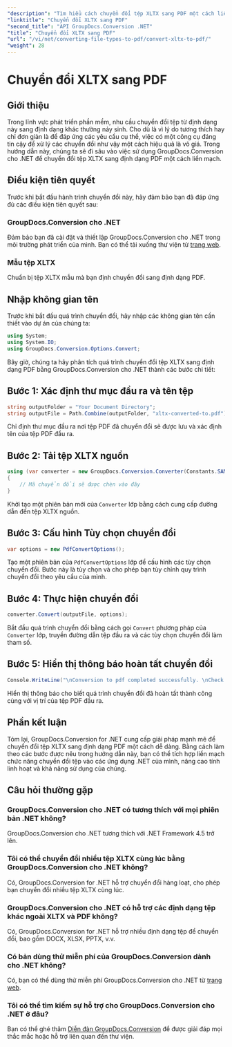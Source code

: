 ```yaml
---
"description": "Tìm hiểu cách chuyển đổi tệp XLTX sang PDF một cách liền mạch bằng GroupDocs.Conversion cho .NET. Nâng cao tính linh hoạt của ứng dụng .NET của bạn."
"linktitle": "Chuyển đổi XLTX sang PDF"
"second_title": "API GroupDocs.Conversion .NET"
"title": "Chuyển đổi XLTX sang PDF"
"url": "/vi/net/converting-file-types-to-pdf/convert-xltx-to-pdf/"
"weight": 28
---
```


# Chuyển đổi XLTX sang PDF

## Giới thiệu
Trong lĩnh vực phát triển phần mềm, nhu cầu chuyển đổi tệp từ định dạng này sang định dạng khác thường nảy sinh. Cho dù là vì lý do tương thích hay chỉ đơn giản là để đáp ứng các yêu cầu cụ thể, việc có một công cụ đáng tin cậy để xử lý các chuyển đổi như vậy một cách hiệu quả là vô giá. Trong hướng dẫn này, chúng ta sẽ đi sâu vào việc sử dụng GroupDocs.Conversion cho .NET để chuyển đổi tệp XLTX sang định dạng PDF một cách liền mạch. 
## Điều kiện tiên quyết
Trước khi bắt đầu hành trình chuyển đổi này, hãy đảm bảo bạn đã đáp ứng đủ các điều kiện tiên quyết sau:
### GroupDocs.Conversion cho .NET
Đảm bảo bạn đã cài đặt và thiết lập GroupDocs.Conversion cho .NET trong môi trường phát triển của mình. Bạn có thể tải xuống thư viện từ [trang web](https://releases.groupdocs.com/conversion/net/).
### Mẫu tệp XLTX
Chuẩn bị tệp XLTX mẫu mà bạn định chuyển đổi sang định dạng PDF.

## Nhập không gian tên
Trước khi bắt đầu quá trình chuyển đổi, hãy nhập các không gian tên cần thiết vào dự án của chúng ta:

```csharp
using System;
using System.IO;
using GroupDocs.Conversion.Options.Convert;
```

Bây giờ, chúng ta hãy phân tích quá trình chuyển đổi tệp XLTX sang định dạng PDF bằng GroupDocs.Conversion cho .NET thành các bước chi tiết:
## Bước 1: Xác định thư mục đầu ra và tên tệp
```csharp
string outputFolder = "Your Document Directory";
string outputFile = Path.Combine(outputFolder, "xltx-converted-to.pdf");
```
Chỉ định thư mục đầu ra nơi tệp PDF đã chuyển đổi sẽ được lưu và xác định tên của tệp PDF đầu ra.
## Bước 2: Tải tệp XLTX nguồn
```csharp
using (var converter = new GroupDocs.Conversion.Converter(Constants.SAMPLE_XLTX))
{
    // Mã chuyển đổi sẽ được chèn vào đây
}
```
Khởi tạo một phiên bản mới của `Converter` lớp bằng cách cung cấp đường dẫn đến tệp XLTX nguồn.
## Bước 3: Cấu hình Tùy chọn chuyển đổi
```csharp
var options = new PdfConvertOptions();
```
Tạo một phiên bản của `PdfConvertOptions` lớp để cấu hình các tùy chọn chuyển đổi. Bước này là tùy chọn và cho phép bạn tùy chỉnh quy trình chuyển đổi theo yêu cầu của mình.
## Bước 4: Thực hiện chuyển đổi
```csharp
converter.Convert(outputFile, options);
```
Bắt đầu quá trình chuyển đổi bằng cách gọi `Convert` phương pháp của `Converter` lớp, truyền đường dẫn tệp đầu ra và các tùy chọn chuyển đổi làm tham số.
## Bước 5: Hiển thị thông báo hoàn tất chuyển đổi
```csharp
Console.WriteLine("\nConversion to pdf completed successfully. \nCheck output in {0}", outputFolder);
```
Hiển thị thông báo cho biết quá trình chuyển đổi đã hoàn tất thành công cùng với vị trí của tệp PDF đầu ra.

## Phần kết luận
Tóm lại, GroupDocs.Conversion for .NET cung cấp giải pháp mạnh mẽ để chuyển đổi tệp XLTX sang định dạng PDF một cách dễ dàng. Bằng cách làm theo các bước được nêu trong hướng dẫn này, bạn có thể tích hợp liền mạch chức năng chuyển đổi tệp vào các ứng dụng .NET của mình, nâng cao tính linh hoạt và khả năng sử dụng của chúng.
## Câu hỏi thường gặp
### GroupDocs.Conversion cho .NET có tương thích với mọi phiên bản .NET không?
GroupDocs.Conversion cho .NET tương thích với .NET Framework 4.5 trở lên.
### Tôi có thể chuyển đổi nhiều tệp XLTX cùng lúc bằng GroupDocs.Conversion cho .NET không?
Có, GroupDocs.Conversion for .NET hỗ trợ chuyển đổi hàng loạt, cho phép bạn chuyển đổi nhiều tệp XLTX cùng lúc.
### GroupDocs.Conversion cho .NET có hỗ trợ các định dạng tệp khác ngoài XLTX và PDF không?
Có, GroupDocs.Conversion for .NET hỗ trợ nhiều định dạng tệp để chuyển đổi, bao gồm DOCX, XLSX, PPTX, v.v.
### Có bản dùng thử miễn phí của GroupDocs.Conversion dành cho .NET không?
Có, bạn có thể dùng thử miễn phí GroupDocs.Conversion cho .NET từ [trang web](https://releases.groupdocs.com/).
### Tôi có thể tìm kiếm sự hỗ trợ cho GroupDocs.Conversion cho .NET ở đâu?
Bạn có thể ghé thăm [Diễn đàn GroupDocs.Conversion](https://forum.groupdocs.com/c/conversion/11) để được giải đáp mọi thắc mắc hoặc hỗ trợ liên quan đến thư viện.